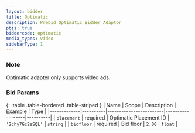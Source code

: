 ```yaml
---
layout: bidder
title: Optimatic
description: Prebid Optimatic Bidder Adaptor
pbjs: true
biddercode: optimatic
media_types: video
sidebarType: 1
---
```


### Note

Optimatic adapter only supports video ads.

### Bid Params

{: .table .table-bordered .table-striped }
| Name        | Scope    | Description            | Example          | Type     |
|-------------|----------|------------------------|------------------|----------|
| `placement` | required | Optimatic Placement ID | `'2chy7Gc2eSQL'` | `string` |
| `bidfloor`  | required | Bid floor              | `2.00`           | `float`  |
